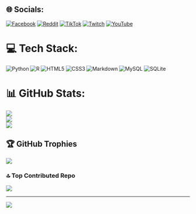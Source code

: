 
## 🌐 Socials:
[![Facebook](https://img.shields.io/badge/Facebook-%231877F2.svg?logo=Facebook&logoColor=white)](https://facebook.com/alek.hanusic/) [![Reddit](https://img.shields.io/badge/Reddit-%23FF4500.svg?logo=Reddit&logoColor=white)](https://reddit.com/user/Alekk_csgo) [![TikTok](https://img.shields.io/badge/TikTok-%23000000.svg?logo=TikTok&logoColor=white)](https://tiktok.com/@alekkyt) [![Twitch](https://img.shields.io/badge/Twitch-%239146FF.svg?logo=Twitch&logoColor=white)](https://twitch.tv/AlekkCSGO) [![YouTube](https://img.shields.io/badge/YouTube-%23FF0000.svg?logo=YouTube&logoColor=white)](https://youtube.com/@UCt8K3H1bRnzGn_40X-GafNw) 

# 💻 Tech Stack:
![Python](https://img.shields.io/badge/python-3670A0?style=flat&logo=python&logoColor=ffdd54) ![R](https://img.shields.io/badge/r-%23276DC3.svg?style=flat&logo=r&logoColor=white) ![HTML5](https://img.shields.io/badge/html5-%23E34F26.svg?style=flat&logo=html5&logoColor=white) ![CSS3](https://img.shields.io/badge/css3-%231572B6.svg?style=flat&logo=css3&logoColor=white) ![Markdown](https://img.shields.io/badge/markdown-%23000000.svg?style=flat&logo=markdown&logoColor=white) ![MySQL](https://img.shields.io/badge/mysql-%2300f.svg?style=flat&logo=mysql&logoColor=white) ![SQLite](https://img.shields.io/badge/sqlite-%2307405e.svg?style=flat&logo=sqlite&logoColor=white)
# 📊 GitHub Stats:
![](https://github-readme-stats.vercel.app/api?username=Alek-Hanusic&theme=radical&hide_border=false&include_all_commits=true&count_private=true)<br/>
![](https://github-readme-streak-stats.herokuapp.com/?user=Alek-Hanusic&theme=radical&hide_border=false)<br/>
![](https://github-readme-stats.vercel.app/api/top-langs/?username=Alek-Hanusic&theme=radical&hide_border=false&include_all_commits=true&count_private=true&layout=compact)

## 🏆 GitHub Trophies
![](https://github-profile-trophy.vercel.app/?username=Alek-Hanusic&theme=radical&no-frame=false&no-bg=false&margin-w=4)

### 🔝 Top Contributed Repo
![](https://github-contributor-stats.vercel.app/api?username=Alek-Hanusic&limit=5&theme=radical&combine_all_yearly_contributions=true)

---
[![](https://visitcount.itsvg.in/api?id=Alek-Hanusic&icon=5&color=8)](https://visitcount.itsvg.in)

<!-- Proudly created with GPRM ( https://gprm.itsvg.in ) -->
